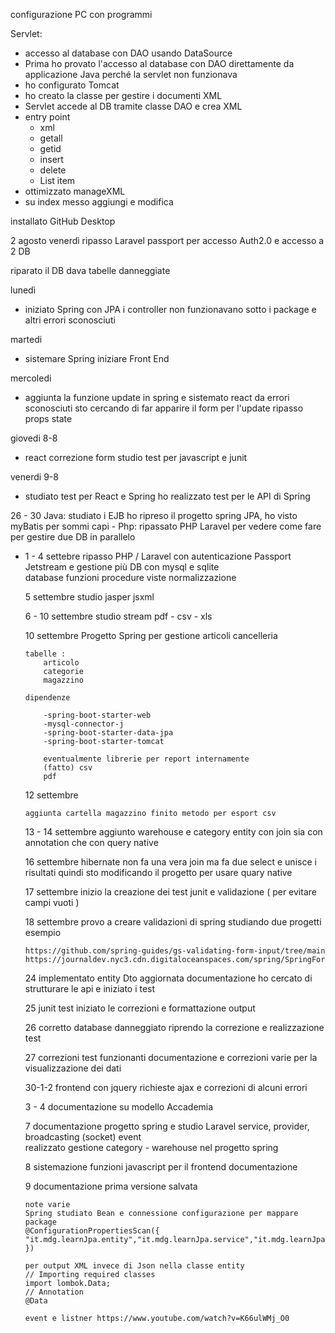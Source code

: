configurazione PC con programmi

Servlet:

 - accesso al database con DAO usando DataSource
 - Prima ho provato l'accesso al database con DAO direttamente da
   applicazione Java perché la servlet non funzionava
 - ho configurato Tomcat
 - ho creato la classe per gestire i documenti XML
 - Servlet accede al DB tramite classe DAO e crea XML
 - entry point 	
	 - xml	 	
	 - getall 	
	 - getid 	
	 - insert  	
	 - delete
	 - List item
 - ottimizzato manageXML
 - su  index messo aggiungi e modifica

installato GitHub Desktop

 2 agosto venerdì ripasso Laravel passport per accesso Auth2.0 e accesso a 2 DB 

riparato il DB dava tabelle danneggiate 

lunedì 

 - iniziato Spring con JPA i controller non funzionavano sotto i package
   e altri errori sconosciuti

martedi  
 - sistemare Spring iniziare Front End

mercoledi
 - aggiunta la funzione update in spring e sistemato react da errori sconosciuti sto cercando di far apparire il form per l'update
	ripasso props state

giovedi 8-8
 - react correzione form studio test per javascript e junit

venerdi 9-8
 - studiato test per React e Spring ho realizzato test per le API di Spring 

 26 - 30 Java:
 	 studiato i EJB ho ripreso il progetto spring JPA, ho visto myBatis per sommi capi 
	- Php: ripassato PHP Laravel per vedere come fare per gestire due DB in parallelo
  
  - 1 - 4 settebre ripasso PHP / Laravel con autenticazione Passport Jetstream e gestione più DB con mysql e sqlite  
		database funzioni procedure viste normalizzazione 

	5 settembre studio jasper jsxml

	6 - 10 settembre studio stream pdf - csv - xls 

	10 settembre 
		Progetto Spring per gestione articoli cancelleria 

		tabelle :
			articolo
			categorie
			magazzino

		dipendenze 
		
			-spring-boot-starter-web
			-mysql-connector-j
			-spring-boot-starter-data-jpa
      		-spring-boot-starter-tomcat

			eventualmente librerie per report internamente 
			(fatto) csv  
			pdf

	12 settembre

		aggiunta cartella magazzino finito metodo per esport csv 

	13 - 14 settembre aggiunto warehouse e category entity con join sia con annotation che con query native 
	
	16 settembre hibernate non fa una vera join ma fa due select e unisce i risultati quindi sto modificando il progetto per usare quary native

	17 settembre inizio la creazione dei test junit e validazione ( per evitare campi vuoti )

	18  settembre provo a creare validazioni di spring studiando due progetti esempio

		https://github.com/spring-guides/gs-validating-form-input/tree/main 
		https://journaldev.nyc3.cdn.digitaloceanspaces.com/spring/SpringFormValidation.zip
	24 implementato entity Dto aggiornata documentazione ho cercato di strutturare le api e iniziato i test
	
	25 junit test iniziato le correzioni e formattazione output
	
	26 corretto database danneggiato riprendo la correzione e realizzazione test
	
 	27 correzioni test funzionanti documentazione e correzioni varie per la visualizzazione dei dati

	30-1-2 frontend con jquery richieste ajax e correzioni di alcuni errori
	
	3 - 4 documentazione su modello Accademia
	
	7 documentazione progetto spring e studio Laravel service, provider, broadcasting (socket) event  
		realizzato gestione category - warehouse nel progetto spring

	8 sistemazione funzioni javascript per il frontend documentazione

	9 documentazione prima versione salvata 
	

		note varie
		Spring studiato Bean e connessione configurazione per mappare package
		@ConfigurationPropertiesScan({ "it.mdg.learnJpa.entity","it.mdg.learnJpa.service","it.mdg.learnJpa.component" })

		per output XML invece di Json nella classe entity
		// Importing required classes
		import lombok.Data;
 		// Annotation
		@Data
		
		event e listner https://www.youtube.com/watch?v=K66ulWMj_O0
